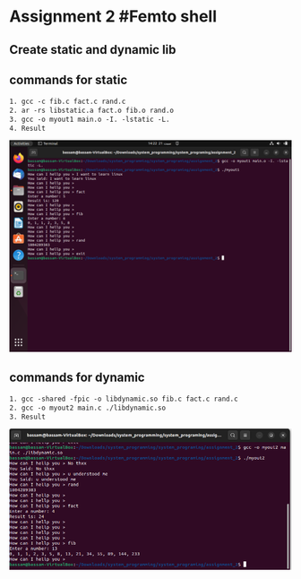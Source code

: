 # Assignment 2 #Femto shell

## Create static and dynamic lib
  ## commands for static
    1. gcc -c fib.c fact.c rand.c
    2. ar -rs libstatic.a fact.o fib.o rand.o
    3. gcc -o myout1 main.o -I. -lstatic -L.
    4. Result



![](https://github.com/bassamkhamis/system_programing/blob/main/assignment_2/task2_out1.png)
     
  
  ## commands for dynamic
    1. gcc -shared -fpic -o libdynamic.so fib.c fact.c rand.c
    2. gcc -o myout2 main.c ./libdynamic.so
    3. Result
    
    
     
     
![](https://github.com/bassamkhamis/system_programing/blob/main/assignment_2/task2_out2.png)

